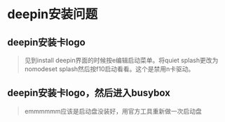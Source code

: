 # deepin安装问题

## deepin安装卡logo

> 见到install deepin界面的时候按e编辑启动菜单。将quiet splash更改为nomodeset splash然后按f10启动看看。这个是禁用n卡驱动。

## deepin安装卡logo，然后进入busybox

> emmmmmm应该是启动盘没装好，用官方工具重新做一次启动盘